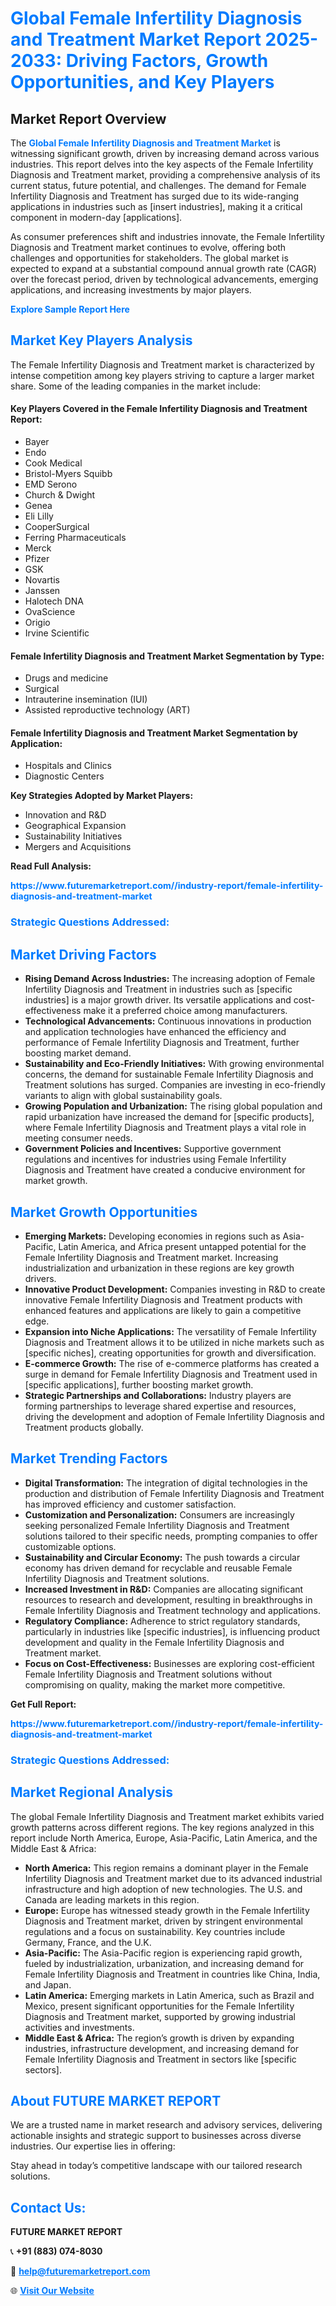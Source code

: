 <h1 style="color: #007BFF;">Global Female Infertility Diagnosis and Treatment Market Report 2025-2033: Driving Factors, Growth Opportunities, and Key Players</h1>

<section id="overview">
<h2>Market Report Overview</h2>
<p>The <a href="https://www.futuremarketreport.com//industry-report/female-infertility-diagnosis-and-treatment-market" style="color: #007BFF; text-decoration: none;"><strong>Global Female Infertility Diagnosis and Treatment Market</strong></a> is witnessing significant growth, driven by increasing demand across various industries. This report delves into the key aspects of the Female Infertility Diagnosis and Treatment market, providing a comprehensive analysis of its current status, future potential, and challenges. The demand for Female Infertility Diagnosis and Treatment has surged due to its wide-ranging applications in industries such as [insert industries], making it a critical component in modern-day [applications].</p>
<p>As consumer preferences shift and industries innovate, the Female Infertility Diagnosis and Treatment market continues to evolve, offering both challenges and opportunities for stakeholders. The global market is expected to expand at a substantial compound annual growth rate (CAGR) over the forecast period, driven by technological advancements, emerging applications, and increasing investments by major players.</p>
</section>

<section id="overview">
<p><a href="https://www.futuremarketreport.com//request-sample/reportId=82725" style="color: #007BFF; text-decoration: none;"><strong>Explore Sample Report Here</strong></a></p>
</section>

<section id="key-players">
<h2 style="color: #007BFF;">Market Key Players Analysis</h2>
<p>The Female Infertility Diagnosis and Treatment market is characterized by intense competition among key players striving to capture a larger market share. Some of the leading companies in the market include:</p>
<h4>Key Players Covered in the Female Infertility Diagnosis and Treatment Report:</h4>
<ul><li>Bayer</li><li>Endo</li><li>Cook Medical</li><li>Bristol-Myers Squibb</li><li>EMD Serono</li><li>Church &amp; Dwight</li><li>Genea</li><li>Eli Lilly</li><li>CooperSurgical</li><li>Ferring Pharmaceuticals</li><li>Merck</li><li>Pfizer</li><li>GSK</li><li>Novartis</li><li>Janssen</li><li>Halotech DNA</li><li>OvaScience</li><li>Origio</li><li>Irvine Scientific</li></ul>
<h4>Female Infertility Diagnosis and Treatment Market Segmentation by Type:</h4>
<ul><li>Drugs and medicine</li><li>Surgical</li><li>Intrauterine insemination (IUI)</li><li>Assisted reproductive technology (ART)</li></ul>

<h4>Female Infertility Diagnosis and Treatment Market Segmentation by Application:</h4>
<ul><li>Hospitals and Clinics</li><li>Diagnostic Centers</li></ul>
<p><strong>Key Strategies Adopted by Market Players:</strong></p>
<ul>
<li>Innovation and R&D</li>
<li>Geographical Expansion</li>
<li>Sustainability Initiatives</li>
<li>Mergers and Acquisitions</li>
</ul>
</section>

<section>
<p><strong>Read Full Analysis: </strong></p><a href="https://www.futuremarketreport.com//industry-report/female-infertility-diagnosis-and-treatment-market" style="color: #007BFF; text-decoration: none;"><strong>https://www.futuremarketreport.com//industry-report/female-infertility-diagnosis-and-treatment-market</strong></a>
<h3 style="color: #007BFF;">Strategic Questions Addressed:</h3>
</section>

<section id="driving-factors">
<h2 style="color: #007BFF;">Market Driving Factors</h2>
<ul>
<li><strong>Rising Demand Across Industries:</strong> The increasing adoption of Female Infertility Diagnosis and Treatment in industries such as [specific industries] is a major growth driver. Its versatile applications and cost-effectiveness make it a preferred choice among manufacturers.</li>
<li><strong>Technological Advancements:</strong> Continuous innovations in production and application technologies have enhanced the efficiency and performance of Female Infertility Diagnosis and Treatment, further boosting market demand.</li>
<li><strong>Sustainability and Eco-Friendly Initiatives:</strong> With growing environmental concerns, the demand for sustainable Female Infertility Diagnosis and Treatment solutions has surged. Companies are investing in eco-friendly variants to align with global sustainability goals.</li>
<li><strong>Growing Population and Urbanization:</strong> The rising global population and rapid urbanization have increased the demand for [specific products], where Female Infertility Diagnosis and Treatment plays a vital role in meeting consumer needs.</li>
<li><strong>Government Policies and Incentives:</strong> Supportive government regulations and incentives for industries using Female Infertility Diagnosis and Treatment have created a conducive environment for market growth.</li>
</ul>
</section>

<section id="growth-opportunities">
<h2 style="color: #007BFF;">Market Growth Opportunities</h2>
<ul>
<li><strong>Emerging Markets:</strong> Developing economies in regions such as Asia-Pacific, Latin America, and Africa present untapped potential for the Female Infertility Diagnosis and Treatment market. Increasing industrialization and urbanization in these regions are key growth drivers.</li>
<li><strong>Innovative Product Development:</strong> Companies investing in R&D to create innovative Female Infertility Diagnosis and Treatment products with enhanced features and applications are likely to gain a competitive edge.</li>
<li><strong>Expansion into Niche Applications:</strong> The versatility of Female Infertility Diagnosis and Treatment allows it to be utilized in niche markets such as [specific niches], creating opportunities for growth and diversification.</li>
<li><strong>E-commerce Growth:</strong> The rise of e-commerce platforms has created a surge in demand for Female Infertility Diagnosis and Treatment used in [specific applications], further boosting market growth.</li>
<li><strong>Strategic Partnerships and Collaborations:</strong> Industry players are forming partnerships to leverage shared expertise and resources, driving the development and adoption of Female Infertility Diagnosis and Treatment products globally.</li>
</ul>
</section>

<section id="trending-factors">
<h2 style="color: #007BFF;">Market Trending Factors</h2>
<ul>
<li><strong>Digital Transformation:</strong> The integration of digital technologies in the production and distribution of Female Infertility Diagnosis and Treatment has improved efficiency and customer satisfaction.</li>
<li><strong>Customization and Personalization:</strong> Consumers are increasingly seeking personalized Female Infertility Diagnosis and Treatment solutions tailored to their specific needs, prompting companies to offer customizable options.</li>
<li><strong>Sustainability and Circular Economy:</strong> The push towards a circular economy has driven demand for recyclable and reusable Female Infertility Diagnosis and Treatment solutions.</li>
<li><strong>Increased Investment in R&D:</strong> Companies are allocating significant resources to research and development, resulting in breakthroughs in Female Infertility Diagnosis and Treatment technology and applications.</li>
<li><strong>Regulatory Compliance:</strong> Adherence to strict regulatory standards, particularly in industries like [specific industries], is influencing product development and quality in the Female Infertility Diagnosis and Treatment market.</li>
<li><strong>Focus on Cost-Effectiveness:</strong> Businesses are exploring cost-efficient Female Infertility Diagnosis and Treatment solutions without compromising on quality, making the market more competitive.</li>
</ul>
</section>

<section>
<p><strong>Get Full Report: </strong></p><a href="https://www.futuremarketreport.com//industry-report/female-infertility-diagnosis-and-treatment-market" style="color: #007BFF; text-decoration: none;"><strong>https://www.futuremarketreport.com//industry-report/female-infertility-diagnosis-and-treatment-market</strong></a>
<h3 style="color: #007BFF;">Strategic Questions Addressed:</h3>
</section>


<section id="regional-analysis">
<h2 style="color: #007BFF;">Market Regional Analysis</h2>
<p>The global Female Infertility Diagnosis and Treatment market exhibits varied growth patterns across different regions. The key regions analyzed in this report include North America, Europe, Asia-Pacific, Latin America, and the Middle East & Africa:</p>
<ul>
<li><strong>North America:</strong> This region remains a dominant player in the Female Infertility Diagnosis and Treatment market due to its advanced industrial infrastructure and high adoption of new technologies. The U.S. and Canada are leading markets in this region.</li>
<li><strong>Europe:</strong> Europe has witnessed steady growth in the Female Infertility Diagnosis and Treatment market, driven by stringent environmental regulations and a focus on sustainability. Key countries include Germany, France, and the U.K.</li>
<li><strong>Asia-Pacific:</strong> The Asia-Pacific region is experiencing rapid growth, fueled by industrialization, urbanization, and increasing demand for Female Infertility Diagnosis and Treatment in countries like China, India, and Japan.</li>
<li><strong>Latin America:</strong> Emerging markets in Latin America, such as Brazil and Mexico, present significant opportunities for the Female Infertility Diagnosis and Treatment market, supported by growing industrial activities and investments.</li>
<li><strong>Middle East & Africa:</strong> The region’s growth is driven by expanding industries, infrastructure development, and increasing demand for Female Infertility Diagnosis and Treatment in sectors like [specific sectors].</li>
</ul>
</section>

<footer>
<h2 style="color: #007BFF;">About FUTURE MARKET REPORT</h2>
<p>We are a trusted name in market research and advisory services, delivering actionable insights and strategic support to businesses across diverse industries. Our expertise lies in offering:</p>

<p>Stay ahead in today’s competitive landscape with our tailored research solutions.</p>

<h2 style="color: #007BFF;">Contact Us:</h2>
<p><strong>FUTURE MARKET REPORT</strong></p>
<p>📞 <strong>+91 (883) 074-8030</strong></p>
<p>📧 <strong><a href="mailto:help@futuremarketreport.com" style="color: #007BFF;">help@futuremarketreport.com</a></strong></p>
<p>🌐 <strong><a href="https://www.futuremarketreport.com/" style="color: #007BFF;">Visit Our Website</a></strong></p>
</footer>